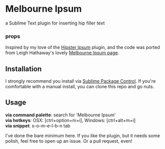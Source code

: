 Melbourne Ipsum
===============

a Sublime Text plugin for inserting hip filler text

<h3>props</h3>

Inspired by my love of the [Hipster Ipsum](https://github.com/phyllisstein/HipsterIpsum) plugin, and the code was ported from Leigh Hathaway's lovely [Melbourne Ipsum page](http://www.melbourneipsum.com.au).

Installation
------------

I strongly recommend you install via [Sublime Package Control](http://wbond.net/sublime_packages/package_control). If you're comfortable with a manual install, you can clone this repo and go nuts.

Usage
-----

__via command palette__: search for 'Melbourne Ipsum'  
__via hotkeys__: OSX: [ctrl+option+m+i], Windows: [ctrl+alt+m+i]  
__via snippet__: s-o-m-e-l-b-n tab

I've done the bare minimum here. If you like the plugin, but it needs some polish, feel free to open up an issue. Or a pull request, even!
